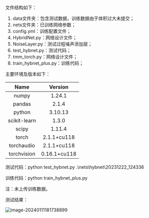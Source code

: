 文件结构如下：

1. data文件夹：包含测试数据，训练数据由于体积过大未提交；
2. nets文件夹：已训练网络参数；
3. config.yml：训练配置文件；
4. HybridNet.py：网络设计文件；
5. NoiseLayer.py：测试过程噪声添加层；
6. test_hybnet.py：测试代码；
7. tmm_torch.py：网络设计文件；
8. train_hybnet_plus.py：训练代码；



主要环境及版本如下：

|     Name     |   Version    |
| :----------: | :----------: |
|    numpy     |    1.24.1    |
|    pandas    |    2.1.4     |
|    python    |   3.10.13    |
| scikit-learn |    1.3.0     |
|    scipy     |    1.11.4    |
|    torch     | 2.1.1+cu118  |
|  torchaudio  | 2.1.1+cu118  |
| torchvision  | 0.16.1+cu118 |



测试代码：python test_hybnet.py .\nets\hybnet\20231222_124336

训练代码：python train_hybnet_plus.py

注：未上传训练数据。





测试结果：

![image-20240111181738899](https://gitee.com/chen-weipeng-Host/typora/raw/master/img/image-20240111181738899.png)